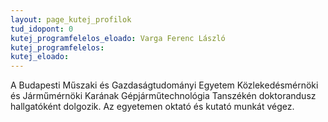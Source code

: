```yaml
---
layout: page_kutej_profilok
tud_idopont: 0
kutej_programfelelos_eloado: Varga Ferenc László
kutej_programfelelos: 
kutej_eloado:
---
```

A Budapesti Műszaki és Gazdaságtudományi Egyetem Közlekedésmérnöki és Járműmérnöki Karának Gépjárműtechnológia Tanszékén doktorandusz hallgatóként dolgozik. Az egyetemen oktató és kutató munkát végez.